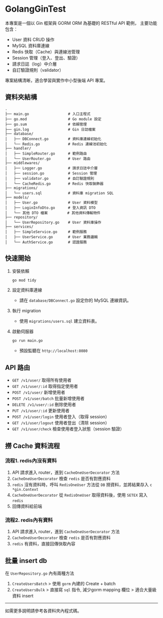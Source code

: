 
# GolangGinTest

本專案是一個以 Gin 框架與 GORM ORM 為基礎的 RESTful API 範例，
主要功能包含：

- User 資料 CRUD 操作
- MySQL 資料庫連線
- Redis 快取（Cache）與連線池管理
- Session 管理（登入、登出、驗證）
- 請求日誌（log）中介層
- 自訂驗證規則（validator）

專案結構清晰，適合學習與實作中小型後端 API 專案。

## 資料夾結構

```
.
├── main.go                  # 入口主程式
├── go.mod                   # Go module 設定
├── go.sum                   # 依賴管理
├── gin.log                  # Gin 日誌檔案
├── database/
│   ├── DBConnect.go         # 資料庫連線初始化
│   └── Redis.go             # Redis 連線池初始化
├── handler/
│   ├── SimpleRouter.go      # 範例路由
│   └── UserRouter.go        # User 路由
├── middlewares/
│   ├── Logger.go            # 請求日誌中介層
│   ├── session.go           # Session 管理
│   ├── validator.go         # 自訂驗證規則
│   └── CacheRedis.go        # Redis 快取裝飾器
├── migrations/
│   └── users.sql            # 資料庫 migration SQL
├── models/
│   ├── User.go              # User 資料模型
│   ├── LoginInfoDto.go      # 登入資訊 DTO
│   └── 其他 DTO 檔案         # 其他資料傳輸物件
├── repository/
│   └── UserRepository.go    # User 資料庫操作
├── services/
│   ├── SimpleService.go     # 範例服務
│   ├── UserService.go       # User 業務邏輯
│   └── AuthService.go       # 認證服務
```

## 快速開始

1. 安裝依賴
   ```sh
   go mod tidy
   ```

2. 設定資料庫連線
   - 請在 `database/DBConnect.go` 設定你的 MySQL 連線資訊。

3. 執行 migration
   - 使用 `migrations/users.sql` 建立資料表。

4. 啟動伺服器
   ```sh
   go run main.go
   ```
   - 預設監聽在 `http://localhost:8080`

## API 路由

- `GET /v1/user/`           取得所有使用者
- `GET /v1/user/:id`        取得指定使用者
- `POST /v1/user/`          新增使用者
- `POST /v1/user/batch`     批量新增使用者
- `DELETE /v1/user/:id`     刪除使用者
- `PUT /v1/user/:id`        更新使用者
- `POST /v1/user/login`     使用者登入（取得 session）
- `GET /v1/user/logout`     使用者登出（清除 session）
- `GET /v1/user/check`      檢查使用者登入狀態（session 驗證）


## 撈 Cache 資料流程

### 流程1. redis內沒有資料

1. API 請求進入 router，進到 `CacheOneUserDecorator` 方法
2. `CacheOneUserDecorator` 檢查 `redis` 是否有對應資料
3. `redis` 沒有資料時，呼叫 `RedisOneUser` 方法從 `DB` 撈資料，並將結果存入 `c *gin.Context`
4. `CacheOneUserDecorator` 從 `RedisOneUser` 取得資料後，使用 `SETEX` 寫入 `redis`
5. 回傳資料給前端

### 流程2. redis內有資料

1. API 請求進入 router，進到 `CacheOneUserDecorator` 方法
2. `CacheOneUserDecorator` 檢查 `redis` 是否有對應資料
3. `redis` 有資料，直接回傳快取內容



## 批量 insert db
在 `UserRepository.go` 內有兩種方法
1. `CreateUsersBatch` > 使用 `gorm` 內建的 Create + batch
2. `CreateUsersBulk` > 直接寫 `sql` 指令, 減少gorm mapping 欄位 > 適合大量級資料 insert

---

如需更多說明請參考各資料夾內程式碼。
